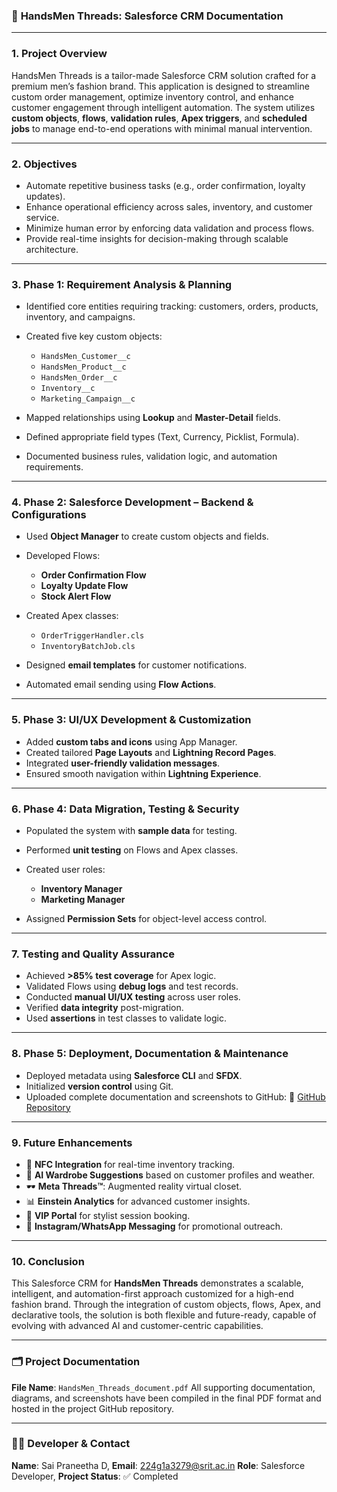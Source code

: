 ### 📘 **HandsMen Threads: Salesforce CRM Documentation**

---

### 1. **Project Overview**

HandsMen Threads is a tailor-made Salesforce CRM solution crafted for a premium men’s fashion brand. This application is designed to streamline custom order management, optimize inventory control, and enhance customer engagement through intelligent automation. The system utilizes **custom objects**, **flows**, **validation rules**, **Apex triggers**, and **scheduled jobs** to manage end-to-end operations with minimal manual intervention.

---

### 2. **Objectives**

* Automate repetitive business tasks (e.g., order confirmation, loyalty updates).
* Enhance operational efficiency across sales, inventory, and customer service.
* Minimize human error by enforcing data validation and process flows.
* Provide real-time insights for decision-making through scalable architecture.

---

### 3. **Phase 1: Requirement Analysis & Planning**

* Identified core entities requiring tracking: customers, orders, products, inventory, and campaigns.
* Created five key custom objects:

  * `HandsMen_Customer__c`
  * `HandsMen_Product__c`
  * `HandsMen_Order__c`
  * `Inventory__c`
  * `Marketing_Campaign__c`
* Mapped relationships using **Lookup** and **Master-Detail** fields.
* Defined appropriate field types (Text, Currency, Picklist, Formula).
* Documented business rules, validation logic, and automation requirements.

---

### 4. **Phase 2: Salesforce Development – Backend & Configurations**

* Used **Object Manager** to create custom objects and fields.
* Developed Flows:

  * **Order Confirmation Flow**
  * **Loyalty Update Flow**
  * **Stock Alert Flow**
* Created Apex classes:

  * `OrderTriggerHandler.cls`
  * `InventoryBatchJob.cls`
* Designed **email templates** for customer notifications.
* Automated email sending using **Flow Actions**.

---

### 5. **Phase 3: UI/UX Development & Customization**

* Added **custom tabs and icons** using App Manager.
* Created tailored **Page Layouts** and **Lightning Record Pages**.
* Integrated **user-friendly validation messages**.
* Ensured smooth navigation within **Lightning Experience**.

---

### 6. **Phase 4: Data Migration, Testing & Security**

* Populated the system with **sample data** for testing.
* Performed **unit testing** on Flows and Apex classes.
* Created user roles:

  * **Inventory Manager**
  * **Marketing Manager**
* Assigned **Permission Sets** for object-level access control.

---

### 7. **Testing and Quality Assurance**

* Achieved **>85% test coverage** for Apex logic.
* Validated Flows using **debug logs** and test records.
* Conducted **manual UI/UX testing** across user roles.
* Verified **data integrity** post-migration.
* Used **assertions** in test classes to validate logic.

---

### 8. **Phase 5: Deployment, Documentation & Maintenance**

* Deployed metadata using **Salesforce CLI** and **SFDX**.
* Initialized **version control** using Git.
* Uploaded complete documentation and screenshots to GitHub:
  🔗 [GitHub Repository](https://github.com/Praneetha719/HandsMen-Threads-Elevating-the-Art-of-Sophistication-in-Men-s-Fashion)

---

### 9. **Future Enhancements**

* 🔗 **NFC Integration** for real-time inventory tracking.
* 🧠 **AI Wardrobe Suggestions** based on customer profiles and weather.
* 🕶️ **Meta Threads™**: Augmented reality virtual closet.
* 📊 **Einstein Analytics** for advanced customer insights.
* 👔 **VIP Portal** for stylist session booking.
* 📱 **Instagram/WhatsApp Messaging** for promotional outreach.

---

### 10. **Conclusion**

This Salesforce CRM for **HandsMen Threads** demonstrates a scalable, intelligent, and automation-first approach customized for a high-end fashion brand. Through the integration of custom objects, flows, Apex, and declarative tools, the solution is both flexible and future-ready, capable of evolving with advanced AI and customer-centric capabilities.

---

### 🗂️ **Project Documentation**

**File Name**: `HandsMen_Threads_document.pdf`
All supporting documentation, diagrams, and screenshots have been compiled in the final PDF format and hosted in the project GitHub repository.

---

### 👨‍💻 **Developer & Contact**

**Name**: Sai Praneetha D,
**Email**: [224g1a3279@srit.ac.in](mailto:224g1a3279@srit.ac.in)
**Role**: Salesforce Developer,
**Project Status**: ✅ Completed


